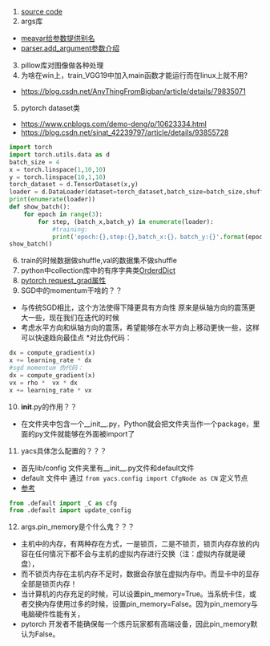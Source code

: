 1. [source code](https://github.com/tensorboy/pytorch_Realtime_Multi-Person_Pose_Estimation)
2. args库
* [meavar给参数提供别名](https://blog.csdn.net/weixin_41803874/article/details/102586362)
* [parser.add_argument参数介绍](https://blog.csdn.net/Samaritan_x/article/details/84146029)
3. pillow库对图像做各种处理
4. 为啥在win上，train_VGG19中加入main函数才能运行而在linux上就不用?
* https://blog.csdn.net/AnyThingFromBigban/article/details/79835071
5. pytorch dataset类
* https://www.cnblogs.com/demo-deng/p/10623334.html 
* https://blog.csdn.net/sinat_42239797/article/details/93855728
```python
import torch
import torch.utils.data as d
batch_size = 4
x = torch.linspace(1,10,10)
y = torch.linspace(10,1,10)
torch_dataset = d.TensorDataset(x,y)
loader = d.DataLoader(dataset=torch_dataset,batch_size=batch_size,shuffle=True,num_workers=2,drop_last=True)
print(enumerate(loader))
def show_batch():
	for epoch in range(3):
		for step, (batch_x,batch_y) in enumerate(loader):
			#training:
			print('epoch:{},step:{},batch_x:{}，batch_y:{}'.format(epoch,step,batch_x,batch_y))
show_batch()
```
6. train的时候数据做shuffle,val的数据集不做shuffle
7. python中collection库中的有序字典类[OrderdDict](https://www.cnblogs.com/notzy/p/9312049.html)
8. [pytorch request_grad属性](https://zhuanlan.zhihu.com/p/85506092)
9. SGD中的momentum干啥的？？
* 与传统SGD相比，这个方法使得下降更具有方向性 原来是纵轴方向的震荡更大一些，现在我们在迭代的时候
* 考虑水平方向和纵轴方向的震荡，希望能够在水平方向上移动更快一些，这样可以快速趋向最佳点
*对比伪代码：
```python
dx = compute_gradient(x)
x += learning_rate * dx 
#sgd momentum 伪代码：
dx = compute_gradient(x)
vx = rho *  vx * dx 
x += learning_rate * vx 
```
10. __init__.py的作用？？
* 在文件夹中包含一个__init__.py，Python就会把文件夹当作一个package，里面的py文件就能够在外面被import了
11. yacs具体怎么配置的？？？
* 首先lib/config 文件夹里有__init__.py文件和default文件
* default 文件中 通过 `from yacs.config import CfgNode as CN` 定义节点
* [参考](https://blog.csdn.net/gefeng1209/article/details/90668882])
```python
from .default import _C as cfg
from .default import update_config
```
12. args.pin_memory是个什么鬼？？？
* 主机中的内存，有两种存在方式，一是锁页，二是不锁页，锁页内存存放的内容在任何情况下都不会与主机的虚拟内存进行交换（注：虚拟内存就是硬盘），
* 而不锁页内存在主机内存不足时，数据会存放在虚拟内存中。而显卡中的显存全部是锁页内存！
* 当计算机的内存充足的时候，可以设置pin_memory=True。当系统卡住，或者交换内存使用过多的时候，设置pin_memory=False。因为pin_memory与电脑硬件性能有关，
* pytorch 开发者不能确保每一个炼丹玩家都有高端设备，因此pin_memory默认为False。
       

